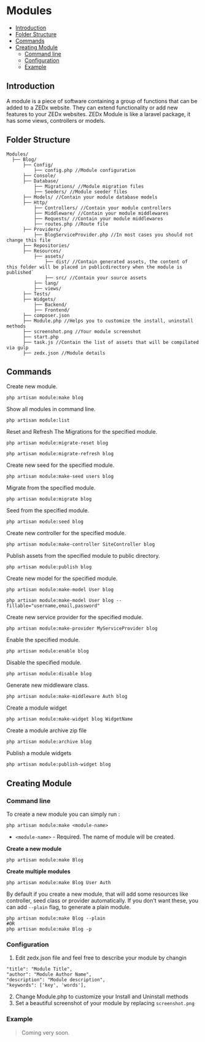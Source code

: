 # Modules

- [Introduction](#introduction)
- [Folder Structure](#folder-structure)
- [Commands](#commands)
- [Creating Module](#creating-module)
    - [Command line](#creating-module-command-line)
    - [Configuration](#creating-module-command-config)
    - [Example](#creating-module-example)

<a name="introduction"></a>
## Introduction

A module is a piece of software containing a group of functions that can be added to a ZEDx website. They can extend functionality or add new features to your ZEDx websites. ZEDx Module is like a laravel package, it has some views, controllers or models.

<a name="folder-structure"></a>
## Folder Structure

```
Modules/
  ├── Blog/
      ├── Config/
          ├── config.php //Module configuration
      ├── Console/
      ├── Database/
          ├── Migrations/ //Module migration files
          ├── Seeders/ //Module seeder files
      ├── Models/ //Contain your module database models
      ├── Http/
          ├── Controllers/ //Contain your module controllers
          ├── Middleware/ //Contain your module middlewares
          ├── Requests/ //Contain your module middlewares
          ├── routes.php //Route file
      ├── Providers/
          ├── BlogServiceProvider.php //In most cases you should not change this file
      ├── Repositories/
      ├── Resources/
          ├── assets/
              ├── dist/ //Contain generated assets, the content of this folder will be placed in publicdirectory when the module is published`
              ├── src/ //Contain your source assets
          ├── lang/
          ├── views/
      ├── Tests/
      ├── Widgets/
          ├── Backend/
          ├── Frontend/
      ├── composer.json
      ├── Module.php //Helps you to customize the install, uninstall methods
      ├── screenshot.png //Your module screenshot
      ├── start.php
      ├── task.js //Contain the list of assets that will be compilated via gulp
      ├── zedx.json //Module details
```


<a name="commands"></a>
## Commands

Create new module.

```
php artisan module:make blog
```

Show all modules in command line.

```
php artisan module:list
```

Reset and Refresh The Migrations for the specified module.

```
php artisan module:migrate-reset blog

php artisan module:migrate-refresh blog
```

Create new seed for the specified module.

```
php artisan module:make-seed users blog
```

Migrate from the specified module.

```
php artisan module:migrate blog
```

Seed from the specified module.

```
php artisan module:seed blog
```

Create new controller for the specified module.

```
php artisan module:make-controller SiteController blog
```

Publish assets from the specified module to public directory.

```
php artisan module:publish blog
```

Create new model for the specified module.

```
php artisan module:make-model User blog

php artisan module:make-model User blog --fillable="username,email,password"
```

Create new service provider for the specified module.

```
php artisan module:make-provider MyServiceProvider blog
```

Enable the specified module.

```
php artisan module:enable blog
```

Disable the specified module.

```
php artisan module:disable blog
```

Generate new middleware class.

```
php artisan module:make-middleware Auth blog
```

Create a module widget

```
php artisan module:make-widget blog WidgetName
```

Create a module archive zip file

```
php artisan module:archive blog
```

Publish a module widgets

```
php artisan module:publish-widget blog
```

<a name="creating-module"></a>
## Creating Module

<a name="creating-module-command-line"></a>
### Command line

To create a new module you can simply run :

```
php artisan module:make <module-name>
```

- `<module-name>` - Required. The name of module will be created.

**Create a new module**

```
php artisan module:make Blog
```

**Create multiple modules**

```
php artisan module:make Blog User Auth
```

By default if you create a new module, that will add some resources like controller, seed class or provider automatically. If you don't want these, you can add `--plain` flag, to generate a plain module.

```shell
php artisan module:make Blog --plain
#OR
php artisan module:make Blog -p
```

<a name="creating-module-command-config"></a>
### Configuration

1. Edit zedx.json file and feel free to describe your module by changin

```
"title": "Module Title",
"author": "Module Author Name",
"description": "Module description",
"keywords": ['key', 'words'],
```

2. Change Module.php to customize your Install and Uninstall methods
3. Set a beautiful screenshot of your module by replacing `screenshot.png`

<a name="creating-module-example"></a>
### Example

> Coming very soon.
